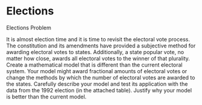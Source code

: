 # Elections
Elections
Problem	 
 	
It is almost election time and it is time to revisit the electoral vote process. The constitution and its amendments have provided a subjective method for awarding electoral votes to states. Additionally, a state popular vote, no matter how close, awards all electoral votes to the winner of that plurality. Create a mathematical model that is different than the current electoral system. Your model might award fractional amounts of electoral votes or change the methods by which the number of electoral votes are awarded to the states. Carefully describe your model and test its application with the data from the 1992 election (in the attached table). Justify why your model is better than the current model.
